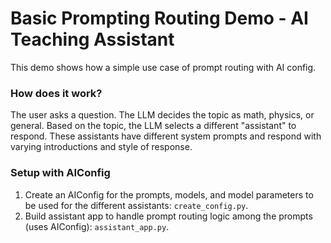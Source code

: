 # Basic Prompting Routing Demo - AI Teaching Assistant

This demo shows how a simple use case of prompt routing with AI config.

### How does it work?

The user asks a question. The LLM decides the topic as math, physics, or general. Based on the topic, the LLM selects a different "assistant" to respond. These assistants have different system prompts and respond with varying introductions and style of response.

### Setup with AIConfig

1. Create an AIConfig for the prompts, models, and model parameters to be used for the different assistants: `create_config.py`.
2. Build assistant app to handle prompt routing logic among the prompts (uses AIConfig): `assistant_app.py`.
